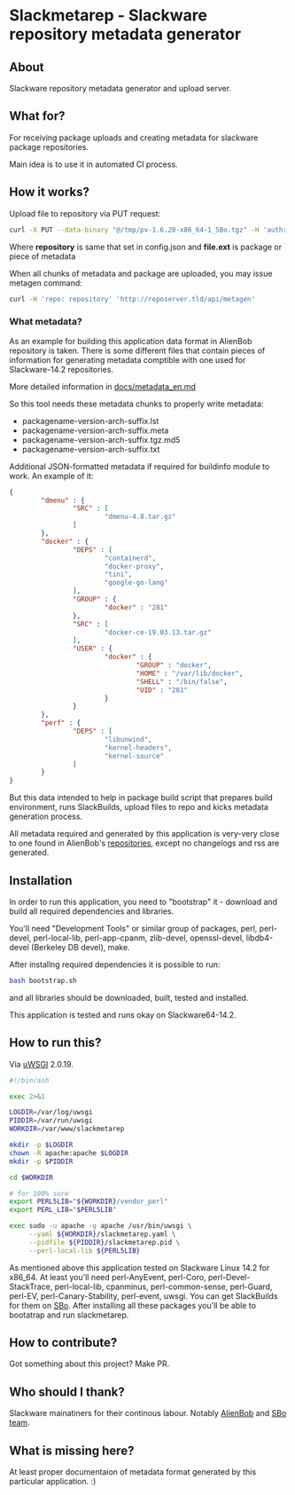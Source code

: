 # Slackmetarep - Slackware repository metadata generator

## About

Slackware repository metadata generator and upload server.

## What for?

For receiving package uploads and creating metadata for slackware package repositories.

Main idea is to use it in automated CI process.

## How it works?

Upload file to repository via PUT request:

```bash
curl -X PUT --data-binary "@/tmp/pv-1.6.20-x86_64-1_SBo.tgz" -H 'auth: welcometothejungle' http://reposerver.tld/api/upload/repository/pv-1.6.20-x86_64-1_SBo.tgz
```

Where **repository** is same that set in config.json and **file.ext** is package or piece of metadata

When all chunks of metadata and package are uploaded, you may issue metagen command:

```bash
curl -H 'repo: repository' 'http://reposerver.tld/api/metagen'
```

### What metadata?

As an example for building this application data format in AlienBob repository is taken. There is some different files
that contain pieces of information for generating metadata comptible with one used for Slackware-14.2 repositories.

More detailed information in [docs/metadata_en.md](docs/metadata_en.md)

So this tool needs these metadata chunks to properly write metadata:

* packagename-version-arch-suffix.lst
* packagename-version-arch-suffix.meta
* packagename-version-arch-suffix.tgz.md5
* packagename-version-arch-suffix.txt

Additional JSON-formatted metadata if required for buildinfo module to work. An example of it:

```json
{
        "dmenu" : {
                "SRC" : [
                        "dmenu-4.8.tar.gz"
                ]
        },
        "docker" : {
                "DEPS" : [
                        "containerd",
                        "docker-proxy",
                        "tini",
                        "google-go-lang"
                ],
                "GROUP" : {
                        "docker" : "281"
                },
                "SRC" : [
                        "docker-ce-19.03.13.tar.gz"
                ],
                "USER" : {
                        "docker" : {
                                "GROUP" : "docker",
                                "HOME" : "/var/lib/docker",
                                "SHELL" : "/bin/false",
                                "UID" : "281"
                        }
                }
        },
        "perf" : {
                "DEPS" : [
                        "libunwind",
                        "kernel-headers",
                        "kernel-source"
                ]
        }
}
```

But this data intended to help in package build script that prepares build environment, runs SlackBuilds, upload files
to repo and kicks metadata generation process.

All metadata required and generated by this application is very-very close to one found in AlienBob's
[repositories](http://www.slackware.com/~alien/slackbuilds/), except no changelogs and rss are generated.

## Installation

In order to run this application, you need to "bootstrap" it - download and build all required dependencies and
libraries.

You'll need "Development Tools" or similar group of packages, perl, perl-devel, perl-local-lib, perl-app-cpanm,
zlib-devel, openssl-devel, libdb4-devel (Berkeley DB devel), make.

After installng required dependencies it is possible to run:

```bash
bash bootstrap.sh
```

and all libraries should be downloaded, built, tested and installed.

This application is tested and runs okay on Slackware64-14.2.

## How to run this?

Via [uWSGI](https://github.com/unbit/uwsgi) 2.0.19.

```bash
#!/bin/ash

exec 2>&1

LOGDIR=/var/log/uwsgi
PIDDIR=/var/run/uwsgi
WORKDIR=/var/www/slackmetarep

mkdir -p $LOGDIR
chown -R apache:apache $LOGDIR
mkdir -p $PIDDIR

cd $WORKDIR

# for 100% sure
export PERL5LIB="${WORKDIR}/vendor_perl"
export PERL_LIB="$PERL5LIB"

exec sudo -u apache -g apache /usr/bin/uwsgi \
     --yaml ${WORKDIR}/slackmetarep.yaml \
     --pidfile ${PIDDIR}/slackmetarep.pid \
     --perl-local-lib ${PERL5LIB}

```

As mentioned above this application tested on Slackware Linux 14.2 for x86_64. At least you'll need perl-AnyEvent,
perl-Coro, perl-Devel-StackTrace, perl-local-lib, cpanminus, perl-common-sense, perl-Guard, perl-EV,
perl-Canary-Stability, perl-event, uwsgi. You can get SlackBuilds for them on [SBo](https://slackbuilds.org/repository/14.2/).
After installing all these packages you'll be able to bootatrap and run slackmetarep.

## How to contribute?

Got something about this project? Make PR.

## Who should I thank?

Slackware mainatiners for their continous labour. Notably [AlienBob](https://docs.slackware.com/wiki:user:alienbob) and
[SBo team](https://slackbuilds.org/contributors/).

## What is missing here?

At least proper documentaion of metadata format generated by this particular application. :)

